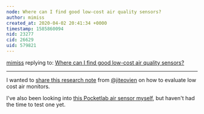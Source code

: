 ```yaml
---
node: Where can I find good low-cost air quality sensors? 
author: mimiss
created_at: 2020-04-02 20:41:34 +0000
timestamp: 1585860094
nid: 23277
cid: 26629
uid: 579821
---
```




[mimiss](../profile/mimiss) replying to: [Where can I find good low-cost air quality sensors? ](../notes/mgoodwin/04-01-2020/where-can-i-find-good-low-cost-air-quality-sensors)

----
I wanted to [share this research note](https://publiclab.org/notes/jiteovien/08-29-2018/how-to-evaluate-low-cost-air-quality-sensors) from [@jiteovien](/profile/jiteovien) on how to evaluate low cost air monitors. 

I've also been looking into [this Pocketlab air sensor myself](https://www.thepocketlab.com/store/pocketlab-air), but haven't had the time to test one yet.